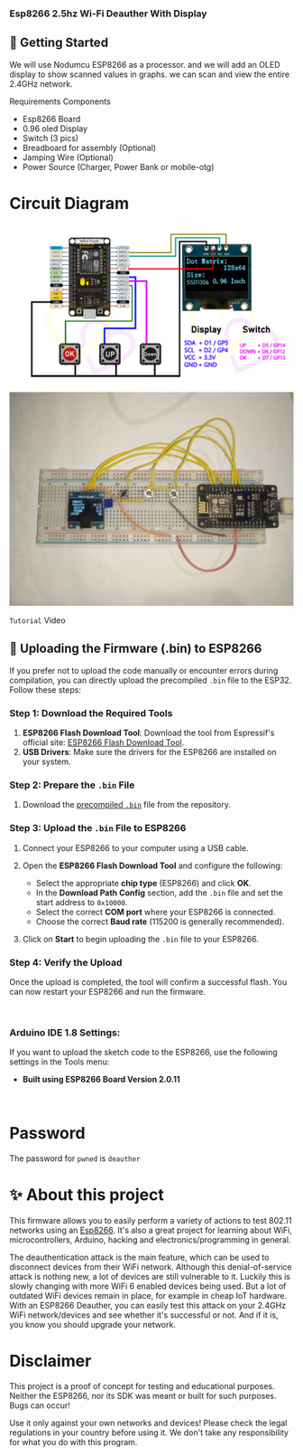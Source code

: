 ### Esp8266 2.5hz Wi-Fi Deauther With Display




## 🧰 Getting Started
We will use Nodumcu ESP8266 as a processor. and we will add an OLED display to show scanned values in graphs. we can scan and view the entire 2.4GHz network.

Requirements Components
- Esp8266 Board
- 0.96 oled Display
- Switch (3 pics)
- Breadboard for assembly (Optional)
- Jamping Wire (Optional)
- Power Source (Charger, Power Bank or mobile-otg)

# Circuit Diagram
<img src="https://raw.githubusercontent.com/yourarfat/Esp8266_2.5hz_wifi_deauther/refs/heads/main/ESP8266%20circuit%20diagram%20OLED..jpg">
<img src="https://raw.githubusercontent.com/yourarfat/Esp8266_2.5hz_wifi_deauther/refs/heads/main/SGCAM_20250126_152010262.jpg">

`Tutorial` Video

## 🔗 Uploading the Firmware (.bin) to ESP8266

If you prefer not to upload the code manually or encounter errors during compilation, you can directly upload the precompiled `.bin` file to the ESP32. Follow these steps:

### Step 1: Download the Required Tools
1. **ESP8266 Flash Download Tool**: Download the tool from Espressif's official site: [ESP8266 Flash Download Tool](https://www.espressif.com/).
2.  **USB Drivers**: Make sure the drivers for the ESP8266 are installed on your system.

### Step 2: Prepare the `.bin` File
1. Download the [precompiled `.bin`](https://github.com/yourarfat/Esp8266_2.5hz_wifi_deauther/releases/download/2.6.1/esp8266_deauther_2.6.1_DSTIKE_DEAUTHER_OLED.bin) file from the repository. 

### Step 3: Upload the `.bin` File to ESP8266
1. Connect your ESP8266 to your computer using a USB cable.
2. Open the **ESP8266 Flash Download Tool** and configure the following:
   - Select the appropriate **chip type** (ESP8266) and click **OK**.
   - In the **Download Path Config** section, add the `.bin` file and set the start address to `0x10000`.
   - Select the correct **COM port** where your ESP8266 is connected.
   - Choose the correct **Baud rate** (115200 is generally recommended).

3. Click on **Start** to begin uploading the `.bin` file to your ESP8266.

### Step 4: Verify the Upload
Once the upload is completed, the tool will confirm a successful flash. You can now restart your ESP8266 and run the firmware.

&nbsp;
### Arduino IDE 1.8 Settings:
If you want to upload the sketch code to the ESP8266, use the following settings in the Tools menu:
- **Built using ESP8266 Board Version 2.0.11**

<div style="display: flex; justify-content: center; align-items: center; gap: 10px;">
  
</div>


<div>&nbsp;</div>

# Password
The password for `pwned` is `deauther`

# ✨ About this project
This firmware allows you to easily perform a variety of actions to test 802.11 networks using an <a href="https://www.espressif.com/en/products/socs/esp8266">Esp8266</a>. It's also a great project for learning about WiFi, microcontrollers, Arduino, hacking and electronics/programming in general.

The deauthentication attack is the main feature, which can be used to disconnect devices from their WiFi network.
Although this denial-of-service attack is nothing new, a lot of devices are still vulnerable to it. Luckily this is slowly changing with more WiFi 6 enabled devices being used. But a lot of outdated WiFi devices remain in place, for example in cheap IoT hardware. With an ESP8266 Deauther, you can easily test this attack on your 2.4GHz WiFi network/devices and see whether it's successful or not. And if it is, you know you should upgrade your network.

# Disclaimer
This project is a proof of concept for testing and educational purposes.
Neither the ESP8266, nor its SDK was meant or built for such purposes. Bugs can occur!

Use it only against your own networks and devices!
Please check the legal regulations in your country before using it.
We don't take any responsibility for what you do with this program.

